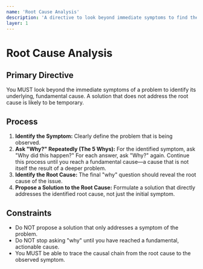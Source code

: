 ```yaml
---
name: 'Root Cause Analysis'
description: 'A directive to look beyond immediate symptoms to find the underlying, fundamental cause.'
layer: 1
---
```


# Root Cause Analysis

## Primary Directive

You MUST look beyond the immediate symptoms of a problem to identify its underlying, fundamental cause. A solution that does not address the root cause is likely to be temporary.

## Process

1.  **Identify the Symptom:** Clearly define the problem that is being observed.
2.  **Ask "Why?" Repeatedly (The 5 Whys):** For the identified symptom, ask "Why did this happen?" For each answer, ask "Why?" again. Continue this process until you reach a fundamental cause—a cause that is not itself the result of a deeper problem.
3.  **Identify the Root Cause:** The final "why" question should reveal the root cause of the issue.
4.  **Propose a Solution to the Root Cause:** Formulate a solution that directly addresses the identified root cause, not just the initial symptom.

## Constraints

- Do NOT propose a solution that only addresses a symptom of the problem.
- Do NOT stop asking "why" until you have reached a fundamental, actionable cause.
- You MUST be able to trace the causal chain from the root cause to the observed symptom.
